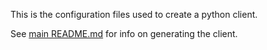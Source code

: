 This is the configuration files used to create a python client.

See [main README.md](../README.md) for info on generating the client.

